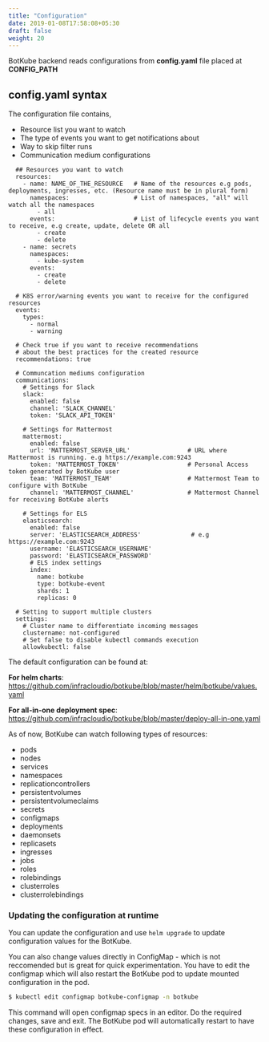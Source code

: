 ```yaml
---
title: "Configuration"
date: 2019-01-08T17:58:08+05:30
draft: false
weight: 20
---
```


BotKube backend reads configurations from **config.yaml** file placed at **CONFIG_PATH**

## config.yaml syntax
The configuration file contains, 

- Resource list you want to watch
- The type of events you want to get notifications about
- Way to skip filter runs
- Communication medium configurations

```
  ## Resources you want to watch
  resources:
    - name: NAME_OF_THE_RESOURCE   # Name of the resources e.g pods, deployments, ingresses, etc. (Resource name must be in plural form)
      namespaces:                  # List of namespaces, "all" will watch all the namespaces
        - all
      events:                      # List of lifecycle events you want to receive, e.g create, update, delete OR all
        - create
        - delete
    - name: secrets
      namespaces:
        - kube-system
      events:
        - create
        - delete

  # K8S error/warning events you want to receive for the configured resources
  events:
    types:
      - normal
      - warning

  # Check true if you want to receive recommendations
  # about the best practices for the created resource
  recommendations: true
  
  # Communcation mediums configuration
  communications:
    # Settings for Slack
    slack:
      enabled: false
      channel: 'SLACK_CHANNEL'
      token: 'SLACK_API_TOKEN'
  
    # Settings for Mattermost
    mattermost:
      enabled: false
      url: 'MATTERMOST_SERVER_URL'                # URL where Mattermost is running. e.g https://example.com:9243
      token: 'MATTERMOST_TOKEN'                   # Personal Access token generated by BotKube user
      team: 'MATTERMOST_TEAM'                     # Mattermost Team to configure with BotKube 
      channel: 'MATTERMOST_CHANNEL'               # Mattermost Channel for receiving BotKube alerts 
  
    # Settings for ELS
    elasticsearch:
      enabled: false
      server: 'ELASTICSEARCH_ADDRESS'              # e.g https://example.com:9243
      username: 'ELASTICSEARCH_USERNAME'
      password: 'ELASTICSEARCH_PASSWORD'
      # ELS index settings
      index:
        name: botkube
        type: botkube-event
        shards: 1
        replicas: 0
  
  # Setting to support multiple clusters
  settings:
    # Cluster name to differentiate incoming messages
    clustername: not-configured
    # Set false to disable kubectl commands execution
    allowkubectl: false
```
The default configuration can be found at:

**For helm charts**: https://github.com/infracloudio/botkube/blob/master/helm/botkube/values.yaml

**For all-in-one deployment spec**: https://github.com/infracloudio/botkube/blob/master/deploy-all-in-one.yaml


As of now, BotKube can watch following types of resources:

- pods
- nodes
- services
- namespaces
- replicationcontrollers
- persistentvolumes
- persistentvolumeclaims
- secrets
- configmaps
- deployments
- daemonsets
- replicasets
- ingresses
- jobs
- roles
- rolebindings
- clusterroles
- clusterrolebindings

### Updating the configuration at runtime

You can update the configuration and use `helm upgrade` to update configuration values for the BotKube. 

You can also change values directly in ConfigMap - which is not reccomended but is great for quick experimentation. You have to edit the configmap which will also restart the BotKube pod to update mounted configuration in the pod.

```bash
$ kubectl edit configmap botkube-configmap -n botkube
```
This command will open configmap specs in an editor. Do the required changes, save and exit. The BotKube pod will automatically restart to have these configuration in effect.
